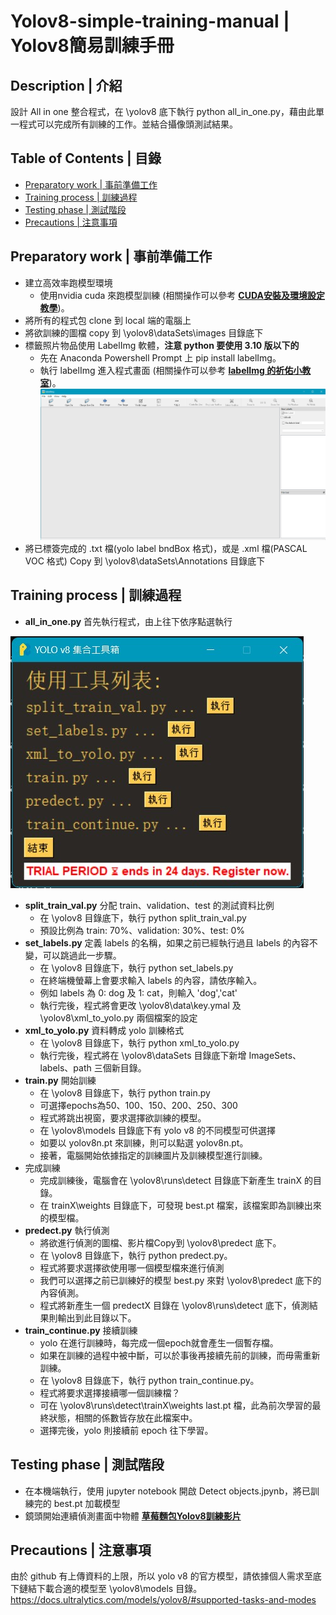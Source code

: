 # Yolov8-simple-training-manual | Yolov8簡易訓練手冊
## Description | 介紹
設計 All in one 整合程式，在 \yolov8 底下執行 python all_in_one.py，藉由此單一程式可以完成所有訓練的工作。並結合攝像頭測試結果。

## Table of Contents | 目錄
- [Preparatory work | 事前準備工作](#Preparatory-work|事前準備工作)
- [Training process | 訓練過程](#Training-process|訓練過程)
- [Testing phase | 測試階段](#Testingphase|測試階段)
- [Precautions | 注意事項](#Precautions-|-注意事項)
## Preparatory work | 事前準備工作
- 建立高效率跑模型環境
    - 使用nvidia cuda 來跑模型訓練 (相關操作可以參考 [**CUDA安裝及環境設定教學**](https://github.com/pp657783/ResNet_Example))。
- 將所有的程式包 clone 到 local 端的電腦上
- 將欲訓練的圖檔 copy 到 \yolov8\dataSets\images 目錄底下
- 標籤照片物品使用 LabelImg 軟體，**注意 python 要使用 3.10 版以下的**
    - 先在 Anaconda Powershell Prompt 上 pip install labelImg。
    - 執行 labelImg 進入程式畫面 (相關操作可以參考 [**labelImg 的祈佑小教室**](https://hackmd.io/@zxcasd89525/Syw8BypDi))。
    ![image](pictures/labelImg.png)
- 將已標簽完成的 .txt 檔(yolo label bndBox 格式)，或是 .xml 檔(PASCAL VOC 格式) Copy 到 \yolov8\dataSets\Annotations 目錄底下
## Training process | 訓練過程
- **all_in_one.py** 首先執行程式，由上往下依序點選執行

![image](pictures/messageImage.jpg)

- **split_train_val.py** 分配 train、validation、test 的測試資料比例
    - 在 \yolov8 目錄底下，執行 python split_train_val.py
    - 預設比例為 train: 70%、validation: 30%、test: 0%
- **set_labels.py** 定義 labels 的名稱，如果之前已經執行過且 labels 的內容不變，可以跳過此一步驟。
    - 在 \yolov8 目錄底下，執行 python set_labels.py
    - 在終端機螢幕上會要求輸入 labels 的內容，請依序輸入。
    - 例如 labels 為 0: dog 及 1: cat，則輸入 'dog','cat'
    - 執行完後，程式將會更改 \yolov8\data\key.ymal 及 \yolov8\xml_to_yolo.py 兩個檔案的設定
- **xml_to_yolo.py** 資料轉成 yolo 訓練格式
    - 在 \yolov8 目錄底下，執行 python xml_to_yolo.py
    - 執行完後，程式將在 \yolov8\dataSets 目錄底下新增 ImageSets、labels、path 三個新目錄。
- **train.py** 開始訓練
    - 在 \yolov8 目錄底下，執行 python train.py
    - 可選擇epochs為50、100、150、200、250、300
    - 程式將跳出視窗，要求選擇欲訓練的模型。
    - 在 \yolov8\models 目錄底下有 yolo v8 的不同模型可供選擇
    - 如要以 yolov8n.pt 來訓練，則可以點選 yolov8n.pt。
    - 接著，電腦開始依據指定的訓練圖片及訓練模型進行訓練。
- 完成訓練
    - 完成訓練後，電腦會在 \yolov8\runs\detect 目錄底下新產生 trainX 的目錄。
    - 在 trainX\weights 目錄底下，可發現 best.pt 檔案，該檔案即為訓練出來的模型檔。
- **predect.py** 執行偵測
    - 將欲進行偵測的圖檔、影片檔Copy到 \yolov8\predect 底下。
    - 在 \yolov8 目錄底下，執行 python predect.py。
    - 程式將要求選擇欲使用哪一個模型檔來進行偵測
    - 我們可以選擇之前已訓練好的模型 best.py 來對 \yolov8\predect 底下的內容偵測。
    - 程式將新產生一個 predectX 目錄在 \yolov8\runs\detect 底下，偵測結果則輸出到此目錄以下。
- **train_continue.py** 接續訓練
    - yolo 在進行訓練時，每完成一個epoch就會產生一個暫存檔。
    - 如果在訓練的過程中被中斷，可以於事後再接續先前的訓練，而毋需重新訓練。
    - 在 \yolov8 目錄底下，執行 python train_continue.py。
    - 程式將要求選擇接續哪一個訓練檔？
    - 可在 \yolov8\runs\detect\trainX\weights last.pt 檔，此為前次學習的最終狀態，相關的係數皆存放在此檔案中。
    - 選擇完後，yolo 則接續前 epoch 往下學習。
## Testing phase | 測試階段
- 在本機端執行，使用 jupyter notebook 開啟 Detect objects.jpynb，將已訓練完的 best.pt 加載模型
- 鏡頭開始連續偵測畫面中物體
  [**草莓麵包Yolov8訓練影片**](https://youtu.be/WL8N8DOD-e4)
## Precautions | 注意事項
由於 github 有上傳資料的上限，所以 yolo v8 的官方模型，請依據個人需求至底下鏈結下載合適的模型至 \yolov8\models 目錄。
https://docs.ultralytics.com/models/yolov8/#supported-tasks-and-modes
